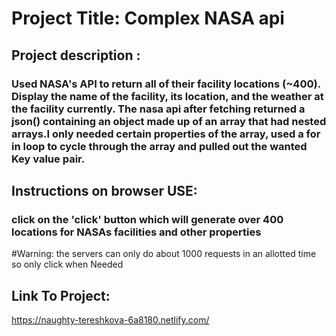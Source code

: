 # Project Title: Complex NASA api

## Project description :
###  Used NASA's API to return all of their facility locations (~400). Display the name of the facility, its location, and the weather at the facility currently. The nasa api after fetching returned a json() containing an object made up of an array that had nested arrays.I only needed certain properties of the array, used a for in loop to cycle through the array and pulled out the wanted Key value pair.

## Instructions on browser USE:
### click on the 'click' button which will generate over 400 locations for NASAs facilities and other properties
#Warning: the servers can only do about 1000 requests in an allotted time so only click when Needed


## Link To Project:
https://naughty-tereshkova-6a8180.netlify.com/
